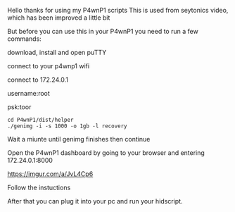 Hello thanks for using my P4wnP1 scripts
This is used from seytonics video, which has been improved a little bit

But before you can use this in your P4wnP1 you need to run a few commands:


download, install and open puTTY

connect to your p4wnp1 wifi

connect to 172.24.0.1

username:root

psk:toor

	cd P4wnP1/dist/helper
	./genimg -i -s 1000 -o 1gb -l recovery
	
Wait a miunte until genimg finishes then continue

Open the P4wnP1 dashboard by going to your browser and entering 172.24.0.1:8000


https://imgur.com/a/JvL4Cp6

Follow the instuctions


After that you can plug it into your pc and run your hidscript.